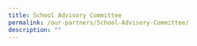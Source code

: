 ```yaml
---
title: School Advisory Committee
permalink: /our-partners/School-Advisory-Committee/
description: ""
---
```

